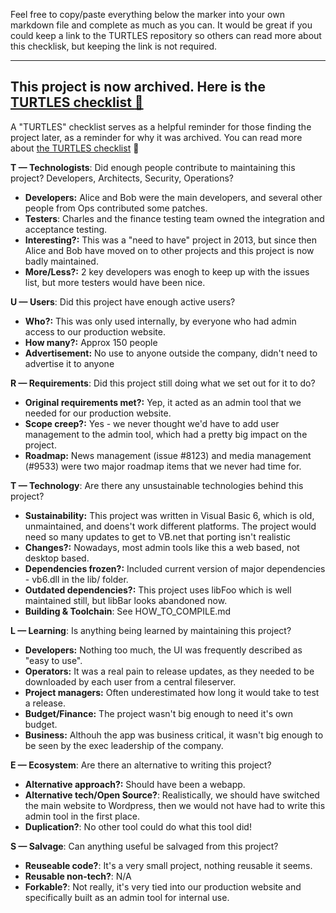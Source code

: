 Feel free to copy/paste everything below the marker into your own markdown file and complete as much as you can. It would be great if you could keep a link to the TURTLES repository so others can read more about this checklisk, but keeping the link is not required. 

----

## This project is now archived. Here is the [TURTLES checklist :turtle:](https://github.com/jamesread/TURTLES) 

A "TURTLES" checklist serves as a helpful reminder for those finding the project later, as a reminder for why it was archived. You can read more about [the TURTLES checklist](https://github.com/jamesread/TURTLES) :turtle: 

**T — Technologists**:  Did enough people contribute to maintaining this project? Developers, Architects, Security, Operations?
- **Developers:** Alice and Bob were the main developers, and several other people from Ops contributed some patches. 
- **Testers**: Charles and the finance testing team owned the integration and acceptance testing. 
- **Interesting?:** This was a "need to have" project in 2013, but since then Alice and Bob have moved on to other projects and this project is now badly maintained. 
- **More/Less?:** 2 key developers was enogh to keep up with the issues list, but more testers would have been nice. 

**U — Users**: Did this project have enough active users?
- **Who?:** This was only used internally, by everyone who had admin access to our production website. 
- **How many?:** Approx 150 people
- **Advertisement:** No use to anyone outside the company, didn't need to advertise it to anyone

**R — Requirements**: Did this project still doing what we set out for it to do?
- **Original requirements met?:** Yep, it acted as an admin tool that we needed for our production website. 
- **Scope creep?:** Yes - we never thought we'd have to add user management to the admin tool, which had a pretty big impact on the project. 
- **Roadmap:** News management (issue #8123) and media management (#9533) were two major roadmap items that we never had time for. 

**T — Technology**: Are there any unsustainable technologies behind this project?
- **Sustainability:** This project was written in Visual Basic 6, which is old, unmaintained, and doens't work different platforms. The project would need so many updates to get to VB.net that porting isn't realistic
- **Changes?:** Nowadays, most admin tools like this a web based, not desktop based. 
- **Dependencies frozen?:** Included current version of major dependencies - vb6.dll in the lib/ folder. 
- **Outdated dependencies?:** This project uses libFoo which is well maintained still, but libBar looks abandoned now. 
- **Building & Toolchain**: See HOW_TO_COMPILE.md

**L — Learning**: Is anything being learned by maintaining this project?
- **Developers:** Nothing too much, the UI was frequently described as "easy to use". 
- **Operators:** It was a real pain to release updates, as they needed to be downloaded by each user from a central fileserver.
- **Project managers:** Often underestimated how long it would take to test a release. 
- **Budget/Finance:** The project wasn't big enough to need it's own budget.
- **Business:** Althouh the app was business critical, it wasn't big enough to be seen by the exec leadership of the company. 

**E — Ecosystem**: Are there an alternative to writing this project?
- **Alternative approach?:** Should have been a webapp.
- **Alternative tech/Open Source?**: Realistically, we should have switched the main website to Wordpress, then we would not have had to write this admin tool in the first place. 
- **Duplication?**: No other tool could do what this tool did!

**S — Salvage**: Can anything useful be salvaged from this project?
- **Reuseable code?**: It's a very small project, nothing reusable it seems.
- **Reusable non-tech?**: N/A
- **Forkable?**: Not really, it's very tied into our production website and specifically built as an admin tool for internal use. 
